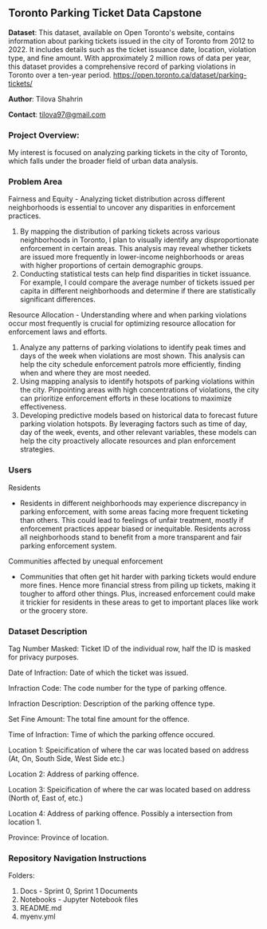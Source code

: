 ## Toronto Parking Ticket Data Capstone

**Dataset**: This dataset, available on Open Toronto's website, contains information about parking tickets issued in the city of Toronto from 2012 to 2022. It includes details such as the ticket issuance date, location, violation type, and fine amount. With approximately 2 million rows of data per year, this dataset provides a comprehensive record of parking violations in Toronto over a ten-year period.
https://open.toronto.ca/dataset/parking-tickets/

**Author**: Tilova Shahrin

**Contact**: tilova97@gmail.com

### **Project Overview**: 
My interest is focused on analyzing parking tickets in the city of Toronto, which falls under the broader field of urban data analysis. 

### **Problem Area**

Fairness and Equity - Analyzing ticket distribution across different neighborhoods is essential to uncover any disparities in enforcement practices.
1. By mapping the distribution of parking tickets across various neighborhoods in Toronto, I plan to visually identify any disproportionate enforcement in certain areas. This analysis may reveal whether tickets are issued more frequently in lower-income neighborhoods or areas with higher proportions of certain demographic groups.
2. Conducting statistical tests can help find disparities in ticket issuance. For example, I could compare the average number of tickets issued per capita in different neighborhoods and determine if there are statistically significant differences.

Resource Allocation - Understanding where and when parking violations occur most frequently is crucial for optimizing resource allocation for enforcement laws and efforts.

1. Analyze any patterns of parking violations to identify peak times and days of the week when violations are most shown. This analysis can help the city schedule enforcement patrols more efficiently, finding when and where they are most needed.
2. Using mapping analysis to identify hotspots of parking violations within the city. Pinpointing areas with high concentrations of violations, the city can prioritize enforcement efforts in these locations to maximize effectiveness.
3. Developing predictive models based on historical data to forecast future parking violation hotspots. By leveraging factors such as time of day, day of the week, events, and other relevant variables, these models can help the city proactively allocate resources and plan enforcement strategies.

### **Users**

Residents 
- Residents in different neighborhoods may experience discrepancy in parking enforcement, with some areas facing more frequent ticketing than others. This could lead to feelings of unfair
treatment, mostly if enforcement practices appear biased or inequitable. Residents across all neighborhoods stand to benefit from a more transparent and fair parking enforcement system.

Communities affected by unequal enforcement 
- Communities that often get hit harder with parking tickets would endure more fines. Hence
more financial stress from piling up tickets, making it tougher to afford other things. Plus, increased enforcement could make it trickier for residents in these areas to get to important places like work or the grocery store.

### **Dataset Description**

Tag Number Masked: Ticket ID of the individual row, half the ID is masked for privacy purposes. 

Date of Infraction: Date of which the ticket was issued. 

Infraction Code: The code number for the type of parking offence. 

Infraction Description: Description of the parking offence type. 

Set Fine Amount: The total fine amount for the offence. 

Time of Infraction: Time of which the parking offence occured. 

Location 1: Speicification of where the car was located based on address (At, On, South Side, West Side etc.)

Location 2: Address of parking offence. 

Location 3: Speicification of where the car was located based on address (North of, East of, etc.)

Location 4: Address of parking offence. Possibly a intersection from location 1. 

Province: Province of location. 

### **Repository Navigation Instructions**
Folders:
1. Docs - Sprint 0, Sprint 1 Documents
2. Notebooks - Jupyter Notebook files
3. README.md
4. myenv.yml
